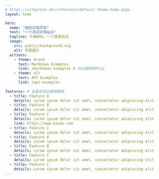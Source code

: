 ```yaml
---
# https://vitepress.dev/reference/default-theme-home-page
layout: home

hero:
  name: "我的文档项目"
  text: "一个测试文档站点"
  tagline: 干掉BUG，一个渣渣测试
  image: 
    src: public/background.svg
    alt: 背景图片
  actions:
    - theme: brand
      text: Markdown Examples
      link: /markdown-examples # 可以跳转到http
    - theme: alt
      text: API Examples
      link: /api-examples
 
features: # 这里也可以使用跳转
  - title: Feature A
    details: Lorem ipsum dolor sit amet, consectetur adipiscing elit
  - title: Feature B
    details: Lorem ipsum dolor sit amet, consectetur adipiscing elit
  - title: Feature C
    details: Lorem ipsum dolor sit amet, consectetur adipiscing elit
    link: https://www.baidu.com 
  - title: Feature C
    details: Lorem ipsum dolor sit amet, consectetur adipiscing elit
  - title: Feature A
    details: Lorem ipsum dolor sit amet, consectetur adipiscing elit
  - title: Feature B
    details: Lorem ipsum dolor sit amet, consectetur adipiscing elit
  - title: Feature C
    details: Lorem ipsum dolor sit amet, consectetur adipiscing elit
  - title: Feature C
    details: Lorem ipsum dolor sit amet, consectetur adipiscing elit
---
```


